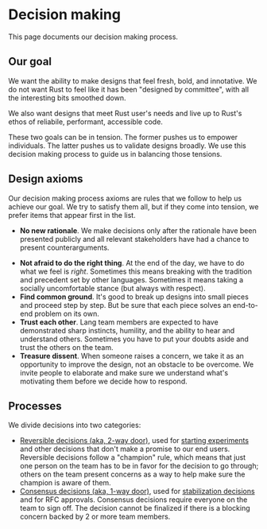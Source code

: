 # Decision making

This page documents our decision making process.

## Our goal

We want the ability to make designs that feel fresh, bold, and innotative. We do not want Rust to feel like it has been "designed by committee", with all the interesting bits smoothed down.

We also want designs that meet Rust user's needs and live up to Rust's ethos of reliabile, performant, accessible code.

These two goals can be in tension. The former pushes us to empower individuals. The latter pushes us to validate designs broadly. We use this decision making process to guide us in balancing those tensions.

## Design axioms

Our decision making process axioms are rules that we follow to help us achieve our goal. We try to satisfy them all, but if they come into tension, we prefer items that appear first in the list.

* **No new rationale**. We make decisions only after the rationale have been presented publicly and all relevant stakeholders have had a chance to present counterarguments.
- **Not afraid to do the right thing**. At the end of the day, we have to do what we feel is *right*. Sometimes this means breaking with the tradition and precedent set by other languages. Sometimes it means taking a socially uncomfortable stance (but always with respect).
- **Find common ground**. It's good to break up designs into small pieces and proceed step by step. But be sure that each piece solves an end-to-end problem on its own.
- **Trust each other**. Lang team members are expected to have demonstrated sharp instincts, humility, and the ability to hear and understand others. Sometimes you have to put your doubts aside and trust the others on the team. 
- **Treasure dissent**. When someone raises a concern, we take it as an opportunity to improve the design, not an obstacle to be overcome. We invite people to elaborate and make sure we understand what's motivating them before we decide how to respond.

## Processes

We divide decisions into two categories:

* [Reversible decisions (aka, 2-way door)](./2-way-door.md), used for [starting experiments](./how_to/experiment.md) and other decisions that don't make a promise to our end users. Reversible decisions follow a "champion" rule, which means that just one person on the team has to be in favor for the decision to go through; others on the team present concerns as a way to help make sure the champion is aware of them.
* [Consensus decisions (aka, 1-way door)](./consensus.md), used for [stabilization decisions](./how_to/stabilize.md) and for RFC approvals. Consensus decisions require everyone on the team to sign off. The decision cannot be finalized if there is a blocking concern backed by 2 or more team members.
